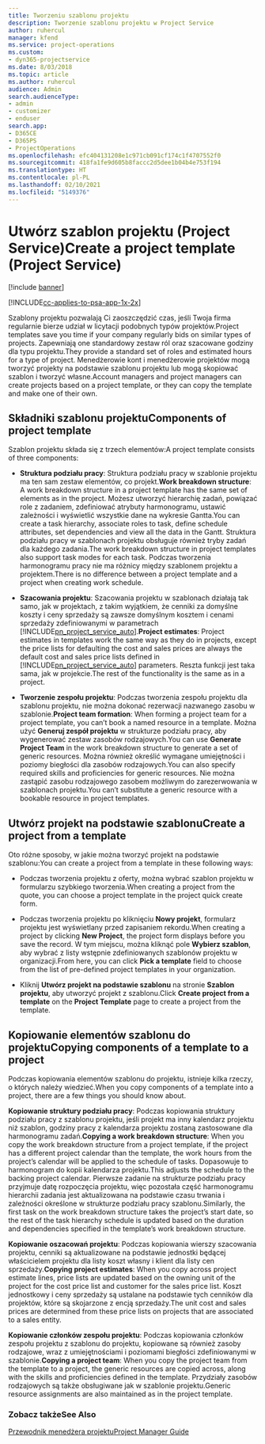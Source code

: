 ```yaml
---
title: Tworzeniu szablonu projektu
description: Tworzenie szablonu projektu w Project Service
author: ruhercul
manager: kfend
ms.service: project-operations
ms.custom:
- dyn365-projectservice
ms.date: 8/03/2018
ms.topic: article
ms.author: ruhercul
audience: Admin
search.audienceType:
- admin
- customizer
- enduser
search.app:
- D365CE
- D365PS
- ProjectOperations
ms.openlocfilehash: efc404131208e1c971cb091cf174c1f4707552f0
ms.sourcegitcommit: 418fa1fe9d605b8faccc2d5dee1b04b4e753f194
ms.translationtype: HT
ms.contentlocale: pl-PL
ms.lasthandoff: 02/10/2021
ms.locfileid: "5149376"
---
```

# <a name="create-a-project-template-project-service"></a><span data-ttu-id="3b332-103">Utwórz szablon projektu (Project Service)</span><span class="sxs-lookup"><span data-stu-id="3b332-103">Create a project template (Project Service)</span></span>

[!include [banner](../includes/psa-now-project-operations.md)]

[!INCLUDE[cc-applies-to-psa-app-1x-2x](../includes/cc-applies-to-psa-app-1x-2x.md)]

<span data-ttu-id="3b332-104">Szablony projektu pozwalają Ci zaoszczędzić czas, jeśli Twoja firma regularnie bierze udział w licytacji podobnych typów projektów.</span><span class="sxs-lookup"><span data-stu-id="3b332-104">Project templates save you time if your company regularly bids on similar types of projects.</span></span> <span data-ttu-id="3b332-105">Zapewniają one standardowy zestaw ról oraz szacowane godziny dla typu projektu.</span><span class="sxs-lookup"><span data-stu-id="3b332-105">They provide a standard set of roles and estimated hours for a type of project.</span></span> <span data-ttu-id="3b332-106">Menedżerowie kont i menedżerowie projektów mogą tworzyć projekty na podstawie szablonu projektu lub mogą skopiować szablon i tworzyć własne.</span><span class="sxs-lookup"><span data-stu-id="3b332-106">Account managers and project managers can create projects based on a project template, or they can copy the template and make one of their own.</span></span>  
  
## <a name="components-of-project-template"></a><span data-ttu-id="3b332-107">Składniki szablonu projektu</span><span class="sxs-lookup"><span data-stu-id="3b332-107">Components of project template</span></span>
 <span data-ttu-id="3b332-108">Szablon projektu składa się z trzech elementów:</span><span class="sxs-lookup"><span data-stu-id="3b332-108">A project template consists of three components:</span></span>  
  
- <span data-ttu-id="3b332-109">**Struktura podziału pracy**: Struktura podziału pracy w szablonie projektu ma ten sam zestaw elementów, co projekt.</span><span class="sxs-lookup"><span data-stu-id="3b332-109">**Work breakdown structure**: A work breakdown structure in a project template has the same set of elements as in the project.</span></span> <span data-ttu-id="3b332-110">Możesz utworzyć hierarchię zadań, powiązać role z zadaniem, zdefiniować atrybuty harmonogramu, ustawić zależności i wyświetlić wszystkie dane na wykresie Gantta.</span><span class="sxs-lookup"><span data-stu-id="3b332-110">You can create a task hierarchy, associate roles to task, define schedule attributes, set dependencies and view all the data in the Gantt.</span></span> <span data-ttu-id="3b332-111">Struktura podziału pracy w szablonach projektu obsługuje również tryby zadań dla każdego zadania.</span><span class="sxs-lookup"><span data-stu-id="3b332-111">The work breakdown structure in project templates also support task modes for each task.</span></span> <span data-ttu-id="3b332-112">Podczas tworzenia harmonogramu pracy nie ma różnicy między szablonem projektu a projektem.</span><span class="sxs-lookup"><span data-stu-id="3b332-112">There is no difference between a project template and a project when creating work schedule.</span></span>  
  
- <span data-ttu-id="3b332-113">**Szacowania projektu**: Szacowania projektu w szablonach działają tak samo, jak w projektach, z takim wyjątkiem, że cenniki za domyślne koszty i ceny sprzedaży są zawsze domyślnym kosztem i cenami sprzedaży zdefiniowanymi w parametrach [!INCLUDE[pn_project_service_auto](../includes/pn-project-service-auto.md)].</span><span class="sxs-lookup"><span data-stu-id="3b332-113">**Project estimates**: Project estimates in templates work the same way as they do in projects, except the price lists for defaulting the cost and sales prices are always the default cost and sales price lists defined in [!INCLUDE[pn_project_service_auto](../includes/pn-project-service-auto.md)] parameters.</span></span> <span data-ttu-id="3b332-114">Reszta funkcji jest taka sama, jak w projekcie.</span><span class="sxs-lookup"><span data-stu-id="3b332-114">The rest of the functionality is the same as in a project.</span></span>  
  
- <span data-ttu-id="3b332-115">**Tworzenie zespołu projektu**: Podczas tworzenia zespołu projektu dla szablonu projektu, nie można dokonać rezerwacji nazwanego zasobu w szablonie.</span><span class="sxs-lookup"><span data-stu-id="3b332-115">**Project team formation**: When forming a project team for a project template, you can’t book a named resource in a template.</span></span> <span data-ttu-id="3b332-116">Można użyć **Generuj zespół projektu** w strukturze podziału pracy, aby wygenerować zestaw zasobów rodzajowych.</span><span class="sxs-lookup"><span data-stu-id="3b332-116">You can use **Generate Project Team** in the work breakdown structure to generate a set of generic resources.</span></span> <span data-ttu-id="3b332-117">Można również określić wymagane umiejętności i poziomy biegłości dla zasobów rodzajowych.</span><span class="sxs-lookup"><span data-stu-id="3b332-117">You can also specify required skills and proficiencies for generic resources.</span></span> <span data-ttu-id="3b332-118">Nie można zastąpić zasobu rodzajowego zasobem możliwym do zarezerwowania w szablonach projektu.</span><span class="sxs-lookup"><span data-stu-id="3b332-118">You can’t substitute a generic resource with a bookable resource in project templates.</span></span>  
  
## <a name="create-a-project-from-a-template"></a><span data-ttu-id="3b332-119">Utwórz projekt na podstawie szablonu</span><span class="sxs-lookup"><span data-stu-id="3b332-119">Create a project from a template</span></span>  
 <span data-ttu-id="3b332-120">Oto różne sposoby, w jakie można tworzyć projekt na podstawie szablonu:</span><span class="sxs-lookup"><span data-stu-id="3b332-120">You can create a project from a template in these following ways:</span></span>  
  
-   <span data-ttu-id="3b332-121">Podczas tworzenia projektu z oferty, można wybrać szablon projektu w formularzu szybkiego tworzenia.</span><span class="sxs-lookup"><span data-stu-id="3b332-121">When creating a project from the quote, you can choose a project template in the project quick create form.</span></span>  
  
-   <span data-ttu-id="3b332-122">Podczas tworzenia projektu po kliknięciu **Nowy projekt**, formularz projektu jest wyświetlany przed zapisaniem rekordu.</span><span class="sxs-lookup"><span data-stu-id="3b332-122">When creating a project by clicking **New Project**, the project form displays before you save the record.</span></span> <span data-ttu-id="3b332-123">W tym miejscu, można kliknąć pole **Wybierz szablon**, aby wybrać z listy wstępnie zdefiniowanych szablonów projektu w organizacji.</span><span class="sxs-lookup"><span data-stu-id="3b332-123">From here, you can click **Pick a template** field to choose from the list of pre-defined project templates in your organization.</span></span>  
  
-   <span data-ttu-id="3b332-124">Kliknij **Utwórz projekt na podstawie szablonu** na stronie **Szablon projektu**, aby utworzyć projekt z szablonu.</span><span class="sxs-lookup"><span data-stu-id="3b332-124">Click **Create project from a template** on the **Project Template** page to create a project from the template.</span></span>  
  
## <a name="copying-components-of-a-template-to-a-project"></a><span data-ttu-id="3b332-125">Kopiowanie elementów szablonu do projektu</span><span class="sxs-lookup"><span data-stu-id="3b332-125">Copying components of a template to a project</span></span>  
 <span data-ttu-id="3b332-126">Podczas kopiowania elementów szablonu do projektu, istnieje kilka rzeczy, o których należy wiedzieć.</span><span class="sxs-lookup"><span data-stu-id="3b332-126">When you copy components of a template into a project, there are a few things you should know about.</span></span>  
  
 <span data-ttu-id="3b332-127">**Kopiowanie struktury podziału pracy**: Podczas kopiowania struktury podziału pracy z szablonu projektu, jeśli projekt ma inny kalendarz projektu niż szablon, godziny pracy z kalendarza projektu zostaną zastosowane dla harmonogramu zadań.</span><span class="sxs-lookup"><span data-stu-id="3b332-127">**Copying a work breakdown structure**: When you copy the work breakdown structure from a project template, if the project has a different project calendar than the template, the work hours from the project’s calendar will be applied to the schedule of tasks.</span></span> <span data-ttu-id="3b332-128">Dopasowuje to harmonogram do kopii kalendarza projektu.</span><span class="sxs-lookup"><span data-stu-id="3b332-128">This adjusts the schedule to the backing project calendar.</span></span> <span data-ttu-id="3b332-129">Pierwsze zadanie na strukturze podziału pracy przyjmuje datę rozpoczęcia projektu, więc pozostała część harmonogramu hierarchii zadania jest aktualizowana na podstawie czasu trwania i zależności określone w strukturze podziału pracy szablonu.</span><span class="sxs-lookup"><span data-stu-id="3b332-129">Similarly, the first task on the work breakdown structure takes the project’s start date, so the rest of the task hierarchy schedule is updated based on the duration and dependencies specified in the template’s work breakdown structure.</span></span>  
  
 <span data-ttu-id="3b332-130">**Kopiowanie oszacowań projektu**: Podczas kopiowania wierszy szacowania projektu, cenniki są aktualizowane na podstawie jednostki będącej właścicielem projektu dla listy koszt własny i klient dla listy cen sprzedaży.</span><span class="sxs-lookup"><span data-stu-id="3b332-130">**Copying project estimates**: When you copy across project estimate lines, price lists are updated based on the owning unit of the project for the cost price list and customer for the sales price list.</span></span> <span data-ttu-id="3b332-131">Koszt jednostkowy i ceny sprzedaży są ustalane na podstawie tych cenników dla projektów, które są skojarzone z encją sprzedaży.</span><span class="sxs-lookup"><span data-stu-id="3b332-131">The unit cost and sales prices are determined from these price lists on projects that are associated to a sales entity.</span></span>  
  
 <span data-ttu-id="3b332-132">**Kopiowanie członków zespołu projektu**: Podczas kopiowania członków zespołu projektu z szablonu do projektu, kopiowane są również zasoby rodzajowe, wraz z umiejętnościami i poziomami biegłości zdefiniowanymi w szablonie.</span><span class="sxs-lookup"><span data-stu-id="3b332-132">**Copying a project team**: When you copy the project team from the template to a project, the generic resources are copied across, along with the skills and proficiencies defined in the template.</span></span> <span data-ttu-id="3b332-133">Przydziały zasobów rodzajowych są także obsługiwane jak w szablonie projektu.</span><span class="sxs-lookup"><span data-stu-id="3b332-133">Generic resource assignments are also maintained as in the project template.</span></span>  
  
### <a name="see-also"></a><span data-ttu-id="3b332-134">Zobacz także</span><span class="sxs-lookup"><span data-stu-id="3b332-134">See Also</span></span>  
 [<span data-ttu-id="3b332-135">Przewodnik menedżera projektu</span><span class="sxs-lookup"><span data-stu-id="3b332-135">Project Manager Guide</span></span>](../psa/project-manager-guide.md)
